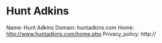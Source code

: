 
# Hunt Adkins

Name: Hunt Adkins
Domain: huntadkins.com
Home: http://www.huntadkins.com/home.php
Privacy_policy: http://

